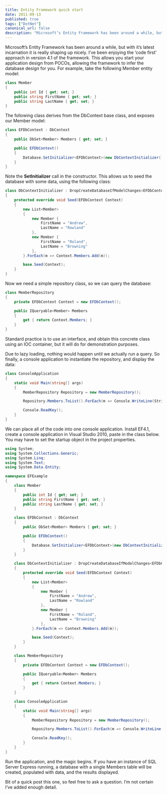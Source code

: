 ```yaml
---
title: Entity Framework quick start
date: 2011-09-13
published: true
tags: ["DotNet"]
canonical_url: false
description: "Microsoft’s Entity Framework has been around a while, but with it’s latest incarnation it is really shaping up nicely. I’ve been enjoying the ‘code first’ approach in version 4.1 of the framework. This allows you start your application design from POCOs, allowing the framework to infer the database design for you."
---
```


Microsoft’s Entity Framework has been around a while, but with it’s latest incarnation it is really shaping up nicely. I’ve been enjoying the ‘code first’ approach in version 4.1 of the framework. This allows you start your application design from POCOs, allowing the framework to infer the database design for you. For example, take the following Member entity model:

```csharp
class Member
{
    public int Id { get; set; }
    public string FirstName { get; set; }
    public string LastName { get; set; }
}
```

The following class derives from the DbContext base class, and exposes our Member model:

```csharp
class EFDbContext : DbContext
{
    public DbSet<Member> Members { get; set; }

    public EFDbContext()
    {
        Database.SetInitializer<EFDbContext>(new DbContextInitializer());
    }
}
```

Note the **SetInitializer** call in the constructor. This allows us to seed the database with some data, using the following class:

```csharp
class DbContextInitializer : DropCreateDatabaseIfModelChanges<EFDbContext>
{
    protected override void Seed(EFDbContext Context)
    {
        new List<Member>
        {
            new Member {
                FirstName = "Andrew",
                LastName = "Rowland"
            },
            new Member {
                FirstName = "Roland",
                LastName = "Browning"
            },
        }.ForEach(m => Context.Members.Add(m));

        base.Seed(Context);
    }
}
```

Now we need a simple repository class, so we can query the database:

```csharp
class MemberRepository
{
    private EFDbContext Context = new EFDbContext();

    public IQueryable<Member> Members
    {
        get { return Context.Members; }
    }
}
```

Standard practice is to use an interface, and obtain this concrete class using an IOC container, but it will do for demonstration purposes.

Due to lazy loading, nothing would happen until we actually run a query. So finally, a console application to instantiate the repository, and display the data:

```csharp
class ConsoleApplication
{
    static void Main(string[] args)
    {
        MemberRepository Repository = new MemberRepository();

        Repository.Members.ToList().ForEach(m => Console.WriteLine(String.Format("Member: {0} {1}", m.FirstName, m.LastName)));

        Console.ReadKey();
    }
}
```

We can place all of the code into one console application. Install EF4.1, create a console application in Visual Studio 2010, paste in the class below. You may have to set the startup object in the project properties.

```csharp
using System;
using System.Collections.Generic;
using System.Linq;
using System.Text;
using System.Data.Entity;

namespace EFExample
{
    class Member
    {
        public int Id { get; set; }
        public string FirstName { get; set; }
        public string LastName { get; set; }
    }

    class EFDbContext : DbContext
    {
        public DbSet<Member> Members { get; set; }

        public EFDbContext()
        {
            Database.SetInitializer<EFDbContext>(new DbContextInitializer());
        }
    }

    class DbContextInitializer : DropCreateDatabaseIfModelChanges<EFDbContext>
    {
        protected override void Seed(EFDbContext Context)
        {
            new List<Member>
            {
                new Member {
                    FirstName = "Andrew",
                    LastName = "Rowland"
                },
                new Member {
                    FirstName = "Roland",
                    LastName = "Browning"
                },
            }.ForEach(m => Context.Members.Add(m));

            base.Seed(Context);
        }
    }

    class MemberRepository
    {
        private EFDbContext Context = new EFDbContext();

        public IQueryable<Member> Members
        {
            get { return Context.Members; }
        }
    }

    class ConsoleApplication
    {
        static void Main(string[] args)
        {
            MemberRepository Repository = new MemberRepository();

            Repository.Members.ToList().ForEach(m => Console.WriteLine(String.Format("Member: {0} {1}", m.FirstName, m.LastName)));

            Console.ReadKey();
        }
    }
}
```

Run the application, and the magic begins. If you have an instance of SQL Server Express running, a database with a single Members table will be created, populated with data, and the results displayed.

Bit of a quick post this one, so feel free to ask a question. I’m not certain I’ve added enough detail.
